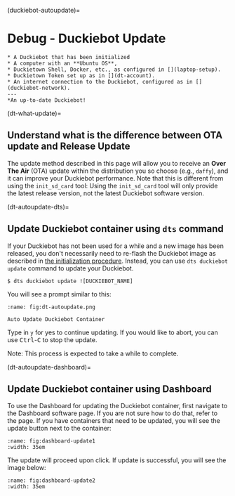 (duckiebot-autoupdate)=
# Debug - Duckiebot Update 

```{needget}
* A Duckiebot that has been initialized
* A computer with an **Ubuntu OS**,
* Duckietown Shell, Docker, etc., as configured in [](laptop-setup).
* Duckietown Token set up as in [](dt-account).
* An internet connection to the Duckiebot, configured as in [](duckiebot-network).
---
*An up-to-date Duckiebot!

```

(dt-what-update)=
## Understand what is the difference between OTA update and Release Update 

The update method described in this page will allow you to receive an **Over The Air** (OTA) update within the distribution you so choose (e.g., `daffy`), and it can improve your Duckiebot performance. Note that this is different from using the `init_sd_card` tool: Using the `init_sd_card` tool will only provide the latest release version, not the latest Duckiebot software version.

(dt-autoupdate-dts)=
## Update Duckiebot container using `dts` command 

If your Duckiebot has not been used for a while and a new image has been released, you don't necessarily need to re-flash the Duckiebot image as described in [the initialization procedure](setup-duckiebot). Instead, you can use `dts duckiebot update` command to update your Duckiebot.

    $ dts duckiebot update ![DUCKIEBOT_NAME]

You will see a prompt similar to this:

```{figure} ../../_images/dt-autoupdate.png
:name: fig:dt-autoupdate.png

Auto Update Duckiebot Container
```

Type in `y` for yes to continue updating. If you would like to abort, you can use <kbd>Ctrl</kbd>-<kbd>C</kbd> to stop the update.

Note: This process is expected to take a while to complete.

(dt-autoupdate-dashboard)=
## Update Duckiebot container using Dashboard 

To use the Dashboard for updating the Duckiebot container, first navigate to the Dashboard software page. If you are not sure how to do that, refer to the [](duckiebot-dashboard-setup) page. If you have containers that need to be updated, you will see the update button next to the container:

```{figure} ../../_images/dashboard-update1.png
:name: fig:dashboard-update1
:width: 35em

```

The update will proceed upon click. If update is successful, you will see the image below:

```{figure} ../../_images/dashboard-update2.png
:name: fig:dashboard-update2
:width: 35em

```
